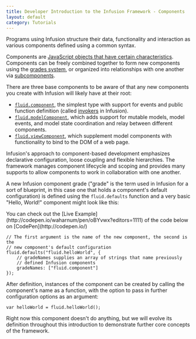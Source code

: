 ```yaml
---
title: Developer Introduction to the Infusion Framework - Components
layout: default
category: Tutorials
---
```


Programs using Infusion structure their data, functionality and interaction as various components defined using a common syntax.

Components are [JavaScript objects that have certain characteristics](/infusion/development/UnderstandingInfusionComponents.md). Components can be freely combined together to form new components using the [grades system](/infusion/development/ComponentGrades.md), or organized into relationships with one another via [subcomponents](/infusion/development/SubcomponentDeclaration.md).

 There are three base components to be aware of that any new components you create with Infusion will likely have at their root:

 * [`fluid.component`](/infusion/development/ComponentConfigurationOptions.md#options-supported-by-all-components-grades), the simplest type with support for events and public function definition (called [invokers](/infusion/development/Invokers.md) in Infusion).
 * [`fluid.modelComponent`](/infusion/development/ComponentConfigurationOptions.md#model-components), which adds support for mutable models, model events, and model state coordination and relay between different components.
 * [`fluid.viewComponent`](/infusion/development/ComponentConfigurationOptions.md#view-components), which supplement model components with functionality to bind to the DOM of a web page.

Infusion's approach to component-based development emphasizes declarative configuration, loose coupling and flexible hierarchies. The framework manages component lifecycle and scoping and provides many supports to allow components to work in collaboration with one another.

A new Infusion component grade ("grade" is the term used in Infusion for a sort of blueprint, in this case one that holds a component's default configuration) is defined using the `fluid.defaults` function and a very basic "Hello, World!" component might look like this:

<div class="infusion-docs-note">You can check out the [Live Example](http://codepen.io/waharnum/pen/oBYvwx?editors=1111) of the code below on [CodePen](http://codepen.io/)</div>


```
// The first argument is the name of the new component, the second is the
// new component's default configuration
fluid.defaults("fluid.helloWorld", {
    // gradeNames supplies an array of strings that name previously
    // defined Infusion components
    gradeNames: ["fluid.component"]
});
```

After definition, instances of the component can be created by calling the component's name as a function, with the option to pass in further configuration options as an argument:

```
var helloWorld = fluid.helloWorld();
```

Right now this component doesn't do anything, but we will evolve its definition throughout this introduction to demonstrate further core concepts of the framework.
